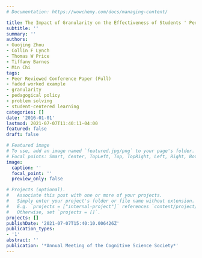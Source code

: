 ```yaml
---
# Documentation: https://wowchemy.com/docs/managing-content/

title: The Impact of Granularity on the Effectiveness of Students ' Pedagogical Decision
subtitle: ''
summary: ''
authors:
- Guojing Zhou
- Collin F Lynch
- Thomas W Price
- Tiffany Barnes
- Min Chi
tags:
- Peer Reviewed Conference Paper (Full)
- faded worked example
- granularity
- pedagogical policy
- problem solving
- student-centered learning
categories: []
date: '2016-01-01'
lastmod: 2021-07-07T11:40:11-04:00
featured: false
draft: false

# Featured image
# To use, add an image named `featured.jpg/png` to your page's folder.
# Focal points: Smart, Center, TopLeft, Top, TopRight, Left, Right, BottomLeft, Bottom, BottomRight.
image:
  caption: ''
  focal_point: ''
  preview_only: false

# Projects (optional).
#   Associate this post with one or more of your projects.
#   Simply enter your project's folder or file name without extension.
#   E.g. `projects = ["internal-project"]` references `content/project/deep-learning/index.md`.
#   Otherwise, set `projects = []`.
projects: []
publishDate: '2021-07-07T15:40:10.006426Z'
publication_types:
- '1'
abstract: ''
publication: '*Annual Meeting of the Cognitive Science Society*'
---
```

